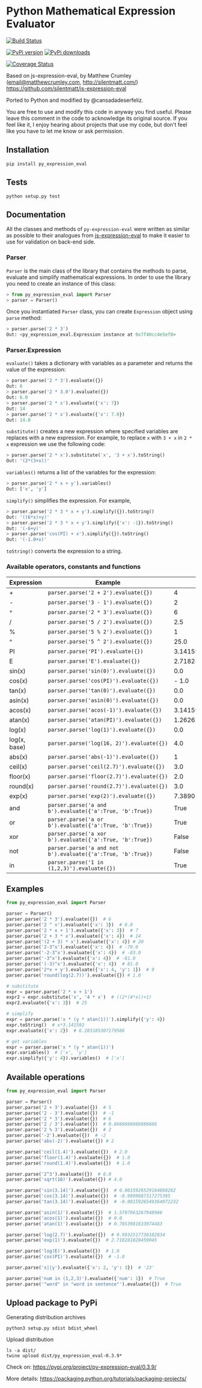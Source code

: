 # Python Mathematical Expression Evaluator

[![Build Status](https://travis-ci.org/Axiacore/py-expression-eval.svg?branch=master)](https://travis-ci.org/Axiacore/py-expression-eval)

[![PyPi version](https://img.shields.io/pypi/v/py_expression_eval.svg)](https://pypi.python.org/pypi/py_expression_eval/)
[![PyPi downloads](https://img.shields.io/pypi/dm/py_expression_eval.svg)](https://pypi.python.org/pypi/py_expression_eval/)

[![Coverage Status](https://coveralls.io/repos/github/Axiacore/py-expression-eval/badge.svg?branch=master)](https://coveralls.io/github/Axiacore/py-expression-eval?branch=master)

Based on js-expression-eval, by Matthew Crumley (email@matthewcrumley.com, http://silentmatt.com/)
https://github.com/silentmatt/js-expression-eval

Ported to Python and modified by @cansadadeserfeliz.

You are free to use and modify this code in anyway you find useful. Please leave this comment in the code
to acknowledge its original source. If you feel like it, I enjoy hearing about projects that use my code,
but don't feel like you have to let me know or ask permission.

## Installation

    pip install py_expression_eval

## Tests

    python setup.py test
    
## Documentation

All the classes and methods of ``py-expression-eval`` were written as similar as possible to their analogues from   [js-expression-eval](https://github.com/silentmatt/js-expression-eval) to make it easier to use for validation on back-end side.

### Parser


``Parser`` is the main class of the library that contains the methods to parse, evaluate and simplify mathematical expressions. In order to use the library you need to create an instance of this class:

```python
> from py_expression_eval import Parser
> parser = Parser()
```

Once you instantiated ``Parser`` class, you can create ``Expression`` object using ``parse`` method:

```python
> parser.parse('2 * 3')
Out: <py_expression_eval.Expression instance at 0x7f40cc4e5ef0>
```

### Parser.Expression

``evaluate()`` takes a dictionary with variables as a parameter and returns the value of the expression:

```python
> parser.parse('2 * 3').evaluate({})
Out: 6
> parser.parse('2 * 3.0').evaluate({})
Out: 6.0
> parser.parse('2 * x').evaluate({'x': 7})
Out: 14
> parser.parse('2 * x').evaluate({'x': 7.0})
Out: 14.0
```

``substitute()`` creates a new expression where specified variables are replaces with a new expression. For example, to replace ``x`` with ``3 + x`` in ``2 * x`` expression we use the following code:

```python
> parser.parse('2 * x').substitute('x', '3 + x').toString()
Out: '(2*(3+x))'
```

``variables()`` returns a list of the variables for the expression:

```python
> parser.parse('2 * x + y').variables()
Out: ['x', 'y']
```

``simplify()`` simplifies the expression. For example,

```python
> parser.parse('2 * 3 * x + y').simplify({}).toString()
Out: '((6*x)+y)'
> parser.parse('2 * 3 * x + y').simplify({'x': -1}).toString()
Out: '(-6+y)'
> parser.parse('cos(PI) + x').simplify({}).toString()
Out: '(-1.0+x)'
```

``toString()`` converts the expression to a string.

### Available operators, constants and functions

| Expression  | Example | Output
| ----------  | ------- | ------
| +           | ``parser.parse('2 + 2').evaluate({})`` | 4
| -           | ``parser.parse('3 - 1').evaluate({})`` | 2
| `*`         | ``parser.parse('2 * 3').evaluate({})`` | 6
| /           | ``parser.parse('5 / 2').evaluate({})`` | 2.5
| %           | ``parser.parse('5 % 2').evaluate({})`` | 1
| ^           | ``parser.parse('5 ^ 2').evaluate({})`` | 25.0
| PI          | ``parser.parse('PI').evaluate({})`` | 3.141592653589793
| E           | ``parser.parse('E').evaluate({})`` | 2.718281828459045
| sin(x)      | ``parser.parse('sin(0)').evaluate({})`` | 0.0
| cos(x)      | ``parser.parse('cos(PI)').evaluate({})`` | - 1.0
| tan(x)      |  ``parser.parse('tan(0)').evaluate({})`` | 0.0
| asin(x)     | ``parser.parse('asin(0)').evaluate({})`` | 0.0
| acos(x)     | ``parser.parse('acos(-1)').evaluate({})`` | 3.141592653589793
| atan(x)     | ``parser.parse('atan(PI)').evaluate({})`` | 1.2626272556789118
| log(x)      | ``parser.parse('log(1)').evaluate({})`` | 0.0
| log(x, base)| ``parser.parse('log(16, 2)').evaluate({})`` | 4.0
| abs(x)      | ``parser.parse('abs(-1)').evaluate({})`` | 1
| ceil(x)     | ``parser.parse('ceil(2.7)').evaluate({})`` | 3.0
| floor(x)    | ``parser.parse('floor(2.7)').evaluate({})`` | 2.0
| round(x)    | ``parser.parse('round(2.7)').evaluate({})`` | 3.0
| exp(x)      | ``parser.parse('exp(2)').evaluate({})`` | 7.38905609893065
| and         | ``parser.parse('a and b').evaluate({'a':True, 'b':True})`` | True
| or          | ``parser.parse('a or b').evaluate({'a':True, 'b':True})`` | True
| xor         | ``parser.parse('a xor b').evaluate({'a':True, 'b':True})`` | False
| not         | ``parser.parse('a and not b').evaluate({'a':True, 'b':True})`` | False
| in          | ``parser.parse('1 in (1,2,3)').evaluate({})`` | True

## Examples

```python
from py_expression_eval import Parser

parser = Parser()
parser.parse('2 * 3').evaluate({})  # 6
parser.parse('2 ^ x').evaluate({'x': 3})  # 8.0
parser.parse('2 * x + 1').evaluate({'x': 3})  # 7
parser.parse('2 + 3 * x').evaluate({'x': 4})  # 14
parser.parse('(2 + 3) * x').evaluate({'x': 4}) # 20
parser.parse('2-3^x').evaluate({'x': 4})  # -79.0
parser.parse('-2-3^x').evaluate({'x': 4})  # -83.0
parser.parse('-3^x').evaluate({'x': 4})  # -81.0
parser.parse('(-3)^x').evaluate({'x': 4})  # 81.0
parser.parse('2*x + y').evaluate({'x': 4, 'y': 1})  # 9
parser.parse('round(log(2.7))').evaluate({}) # 1.0

# substitute
expr = parser.parse('2 * x + 1')
expr2 = expr.substitute('x', '4 * x')  # ((2*(4*x))+1)
expr2.evaluate({'x': 3})  # 25

# simplify
expr = parser.parse('x * (y * atan(1))').simplify({'y': 4})
expr.toString()  # x*3.141592
expr.evaluate({'x': 2})  # 6.283185307179586

# get variables
expr = parser.parse('x * (y * atan(1))')
expr.variables()  # ['x', 'y']
expr.simplify({'y': 4}).variables()  # ['x']
```

Available operations
--------------------

```python
from py_expression_eval import Parser

parser = Parser()
parser.parse('2 + 3').evaluate({})  # 5
parser.parse('2 - 3').evaluate({})  # -1
parser.parse('2 * 3').evaluate({})  # 6
parser.parse('2 / 3').evaluate({})  # 0.6666666666666666
parser.parse('2 % 3').evaluate({})  # 2
parser.parse('-2').evaluate({})  # -2
parser.parse('abs(-2)').evaluate({}) # 2

parser.parse('ceil(1.4)').evaluate({})  # 2.0
parser.parse('floor(1.4)').evaluate({})  # 1.0
parser.parse('round(1.4)').evaluate({})  # 1.0

parser.parse('2^3').evaluate({})  # 8.0
parser.parse('sqrt(16)').evaluate({}) # 4.0

parser.parse('sin(3.14)').evaluate({})  # 0.0015926529164868282
parser.parse('cos(3.14)').evaluate({})  # -0.9999987317275395
parser.parse('tan(3.14)').evaluate({})  # -0.0015926549364072232

parser.parse('asin(1)').evaluate({})  # 1.5707963267948966
parser.parse('acos(1)').evaluate({})  # 0.0
parser.parse('atan(1)').evaluate({})  # 0.7853981633974483

parser.parse('log(2.7)').evaluate({})  # 0.9932517730102834
parser.parse('exp(1)').evaluate({})  # 2.718281828459045

parser.parse('log(E)').evaluate({})  # 1.0
parser.parse('cos(PI)').evaluate({})  # -1.0

parser.parse('x||y').evaluate({'x': 2, 'y': 3})  # '23'

parser.parse('num in (1,2,3)').evaluate({'num': 1})  # True
parser.parse('"word" in "word in sentence"').evaluate({})  # True
```

## Upload package to PyPi

Generating distribution archives

    python3 setup.py sdist bdist_wheel

Upload distribution

    ls -a dist/
    twine upload dist/py_expression_eval-0.3.9*

Check on: https://pypi.org/project/py-expression-eval/0.3.9/

More details: https://packaging.python.org/tutorials/packaging-projects/
